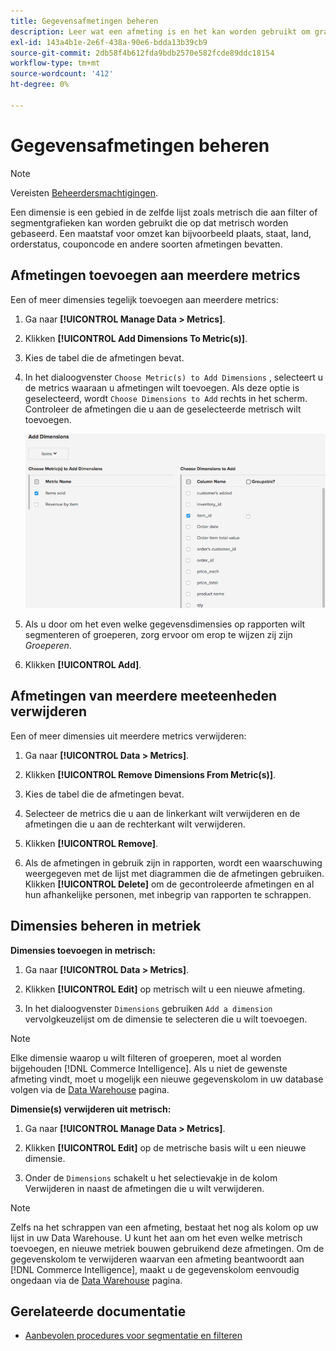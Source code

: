 ```yaml
---
title: Gegevensafmetingen beheren
description: Leer wat een afmeting is en het kan worden gebruikt om grafieken te filtreren of te segmenteren die op metrisch worden gebaseerd.
exl-id: 143a4b1e-2e6f-438a-90e6-bdda13b39cb9
source-git-commit: 2db58f4b612fda9bdb2570e582fcde89ddc18154
workflow-type: tm+mt
source-wordcount: '412'
ht-degree: 0%

---
```


# Gegevensafmetingen beheren

>[!NOTE]
>
>Vereisten [Beheerdersmachtigingen](../../administrator/user-management/user-management.md).

Een dimensie is een gebied in de zelfde lijst zoals metrisch die aan filter of segmentgrafieken kan worden gebruikt die op dat metrisch worden gebaseerd. Een maatstaf voor omzet kan bijvoorbeeld plaats, staat, land, orderstatus, couponcode en andere soorten afmetingen bevatten.

## Afmetingen toevoegen aan meerdere metrics

Een of meer dimensies tegelijk toevoegen aan meerdere metrics:

1. Ga naar **[!UICONTROL Manage Data > Metrics]**.

1. Klikken **[!UICONTROL Add Dimensions To Metric(s)]**.

1. Kies de tabel die de afmetingen bevat.

1. In het dialoogvenster `Choose Metric(s) to Add Dimensions` , selecteert u de metrics waaraan u afmetingen wilt toevoegen. Als deze optie is geselecteerd, wordt `Choose Dimensions to Add` rechts in het scherm. Controleer de afmetingen die u aan de geselecteerde metrisch wilt toevoegen.

   ![](../../assets/Add_Dimensions.png)

1. Als u door om het even welke gegevensdimensies op rapporten wilt segmenteren of groeperen, zorg ervoor om erop te wijzen zij zijn _Groeperen_.

1. Klikken **[!UICONTROL Add]**.

## Afmetingen van meerdere meeteenheden verwijderen

Een of meer dimensies uit meerdere metrics verwijderen:

1. Ga naar **[!UICONTROL Data > Metrics]**.

1. Klikken **[!UICONTROL Remove Dimensions From Metric(s)]**.

1. Kies de tabel die de afmetingen bevat.

1. Selecteer de metrics die u aan de linkerkant wilt verwijderen en de afmetingen die u aan de rechterkant wilt verwijderen.

1. Klikken **[!UICONTROL Remove]**.

1. Als de afmetingen in gebruik zijn in rapporten, wordt een waarschuwing weergegeven met de lijst met diagrammen die de afmetingen gebruiken. Klikken **[!UICONTROL Delete]** om de gecontroleerde afmetingen en al hun afhankelijke personen, met inbegrip van rapporten te schrappen.

## Dimensies beheren in metriek

**Dimensies toevoegen in metrisch:**

1. Ga naar **[!UICONTROL Data > Metrics]**.

1. Klikken **[!UICONTROL Edit]** op metrisch wilt u een nieuwe afmeting.

1. In het dialoogvenster `Dimensions` gebruiken `Add a dimension` vervolgkeuzelijst om de dimensie te selecteren die u wilt toevoegen.

>[!NOTE]
>
>Elke dimensie waarop u wilt filteren of groeperen, moet al worden bijgehouden [!DNL Commerce Intelligence]. Als u niet de gewenste afmeting vindt, moet u mogelijk een nieuwe gegevenskolom in uw database volgen via de [Data Warehouse](../data-warehouse-mgr/tour-dwm.md) pagina.


**Dimensie(s) verwijderen uit metrisch:**

1. Ga naar **[!UICONTROL Manage Data > Metrics]**.

1. Klikken **[!UICONTROL Edit]** op de metrische basis wilt u een nieuwe dimensie.

1. Onder de `Dimensions` schakelt u het selectievakje in de kolom Verwijderen in naast de afmetingen die u wilt verwijderen.

>[!NOTE]
>
>Zelfs na het schrappen van een afmeting, bestaat het nog als kolom op uw lijst in uw Data Warehouse. U kunt het aan om het even welke metrisch toevoegen, en nieuwe metriek bouwen gebruikend deze afmetingen. Om de gegevenskolom te verwijderen waarvan een afmeting beantwoordt aan [!DNL Commerce Intelligence], maakt u de gegevenskolom eenvoudig ongedaan via de [Data Warehouse](../data-warehouse-mgr/tour-dwm.md) pagina.

## Gerelateerde documentatie

* [Aanbevolen procedures voor segmentatie en filteren](../../best-practices/segment-filter.md)
